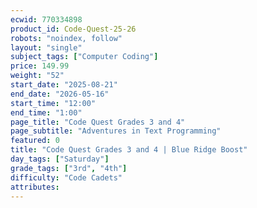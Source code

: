 ```yaml
---
ecwid: 770334898
product_id: Code-Quest-25-26
robots: "noindex, follow"
layout: "single"
subject_tags: ["Computer Coding"]
price: 149.99
weight: "52"
start_date: "2025-08-21"
end_date: "2026-05-16"
start_time: "12:00"
end_time: "1:00"
page_title: "Code Quest Grades 3 and 4"
page_subtitle: "Adventures in Text Programming"
featured: 0
title: "Code Quest Grades 3 and 4 | Blue Ridge Boost"
day_tags: ["Saturday"]
grade_tags: ["3rd", "4th"]
difficulty: "Code Cadets"
attributes:
---
```

